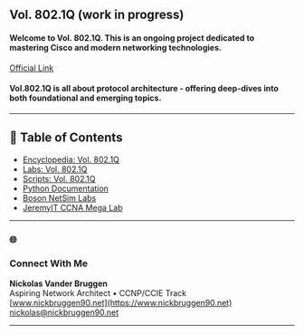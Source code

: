 ## Vol. 802.1Q (work in progress)   

#### Welcome to Vol. 802.1Q. This is an ongoing project dedicated to mastering Cisco and modern networking technologies.
[Official Link](https://www.nickbruggen90.net)
#### Vol.802.1Q is all about protocol architecture - offering deep-dives into both foundational and emerging topics.
---
## 🔮 Table of Contents
* [Encyclopedia: Vol. 802.1Q](https://github.com/nickbruggen90/Networking-Encyclopedia-frontside)
* [Labs: Vol. 802.1Q](https://github.com/nickbruggen90/LabsVol8021Q/tree/main)
* [Scripts: Vol. 802.1Q](https://github.com/nickbruggen90/scripts)
* [Python Documentation](https://github.com/nickbruggen90/Python-Documentation/tree/main)
* [Boson NetSim Labs](https://github.com/nickbruggen90/Boson-NetSim-Labs)
* [JeremyIT CCNA Mega Lab](https://github.com/nickbruggen90/Packet-Tracer-Mega-Lab)
---
### 🌐
### Connect With Me

**Nickolas Vander Bruggen**  
Aspiring Network Architect • CCNP/CCIE Track  
[www.nickbruggen90.net](https://www.nickbruggen90.net)   
nickolas@nickbruggen90.net

---
